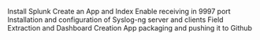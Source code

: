 Install Splunk
Create an App and Index
Enable receiving in 9997 port
Installation and configuration of Syslog-ng server and clients
Field Extraction and Dashboard Creation
App packaging and pushing it to Github
